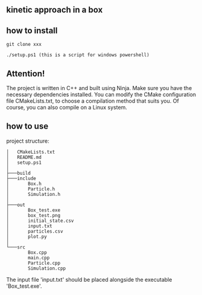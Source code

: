 ## kinetic approach in a box

## how to install 

```
git clone xxx

./setup.ps1 (this is a script for windows powershell)
```
## Attention! 
The project is written in C++ and built using Ninja. Make sure you have the necessary dependencies installed.
You can modify the CMake configuration file CMakeLists.txt, to choose a compilation method that suits you.
Of course, you can also compile on a Linux system.

## how to use 
project structure:

```
│   CMakeLists.txt
│   README.md
│   setup.ps1
│
├───build
├───include
│       Box.h
│       Particle.h
│       Simulation.h
│
├───out
│       Box_test.exe
│       box_test.png
│       initial_state.csv
│       input.txt
│       particles.csv
│       plot.py
│
└───src
        Box.cpp
        main.cpp
        Particle.cpp
        Simulation.cpp
```
The input file 'input.txt' should be placed alongside the executable 'Box_test.exe'.

